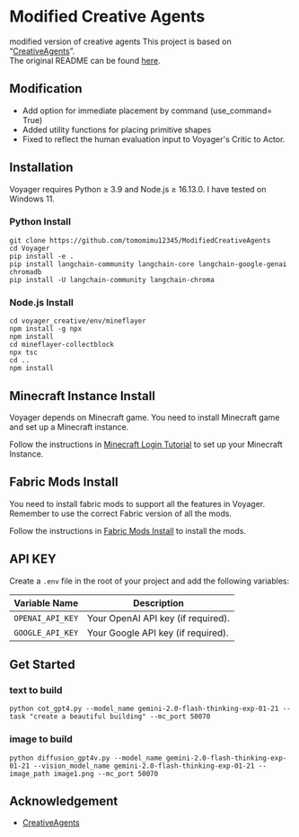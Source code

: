 # Modified Creative Agents
modified version of creative agents
This project is based on “[CreativeAgents](https://github.com/PKU-RL/Creative-Agents)”.  
The original README can be found [here](https://github.com/PKU-RL/Creative-Agents/blob/main/README.md).

## Modification
- Add option for immediate placement by command (use_command= True)
- Added utility functions for placing primitive shapes
- Fixed to reflect the human evaluation input to Voyager's Critic to Actor.

## Installation
Voyager requires Python ≥ 3.9 and Node.js ≥ 16.13.0. I have tested on Windows 11.

### Python Install
```
git clone https://github.com/tomomimu12345/ModifiedCreativeAgents
cd Voyager
pip install -e .
pip install langchain-community langchain-core langchain-google-genai chromadb
pip install -U langchain-community langchain-chroma
```

### Node.js Install
```
cd voyager_creative/env/mineflayer
npm install -g npx
npm install
cd mineflayer-collectblock
npx tsc
cd ..
npm install
```
## Minecraft Instance Install

Voyager depends on Minecraft game. You need to install Minecraft game and set up a Minecraft instance.

Follow the instructions in [Minecraft Login Tutorial](https://github.com/MineDojo/Voyager/blob/main/installation/minecraft_instance_install.md) to set up your Minecraft Instance.

## Fabric Mods Install

You need to install fabric mods to support all the features in Voyager. Remember to use the correct Fabric version of all the mods. 

Follow the instructions in [Fabric Mods Install](https://github.com/MineDojo/Voyager/blob/main/installation/fabric_mods_install.md) to install the mods.

## API KEY
Create a `.env` file in the root of your project and add the following variables:

| Variable Name                   | Description                                        |
|--------------------------------|----------------------------------------------------|
| `OPENAI_API_KEY`                | Your OpenAI API key (if required).                  |
| `GOOGLE_API_KEY`                | Your Google API key (if required).                  |

## Get Started
### text to build
```
python cot_gpt4.py --model_name gemini-2.0-flash-thinking-exp-01-21 --task "create a beautiful building" --mc_port 50070
```
### image to build
```
python diffusion_gpt4v.py --model_name gemini-2.0-flash-thinking-exp-01-21 --vision_model_name gemini-2.0-flash-thinking-exp-01-21 --image_path image1.png --mc_port 50070
```

## Acknowledgement
- [CreativeAgents](https://github.com/PKU-RL/Creative-Agents)